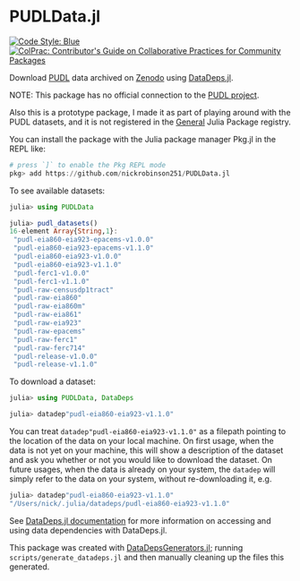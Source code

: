 # PUDLData.jl

[![Code Style: Blue](https://img.shields.io/badge/code%20style-blue-4495d1.svg)](https://github.com/invenia/BlueStyle)
[![ColPrac: Contributor's Guide on Collaborative Practices for Community Packages](https://img.shields.io/badge/ColPrac-Contributor's%20Guide-blueviolet)](https://github.com/SciML/ColPrac)

Download [PUDL](https://github.com/catalyst-cooperative/pudl/) data archived on [Zenodo](https://zenodo.org/communities/catalyst-cooperative) using [DataDeps.jl](https://github.com/oxinabox/DataDeps.jl/).

NOTE: This package has no official connection to the [PUDL
project](https://catalyst.coop/pudl/).

Also this is a prototype package, I made it as part of playing around with the PUDL datasets, and it is not registered in the [General](https://github.com/JuliaRegistries/General/#general) Julia Package registry.

You can install the package with the Julia package manager Pkg.jl in the REPL like:

```julia
# press `]` to enable the Pkg REPL mode
pkg> add https://github.com/nickrobinson251/PUDLData.jl
```

To see available datasets:

```julia
julia> using PUDLData

julia> pudl_datasets()
16-element Array{String,1}:
 "pudl-eia860-eia923-epacems-v1.0.0"
 "pudl-eia860-eia923-epacems-v1.1.0"
 "pudl-eia860-eia923-v1.0.0"
 "pudl-eia860-eia923-v1.1.0"
 "pudl-ferc1-v1.0.0"
 "pudl-ferc1-v1.1.0"
 "pudl-raw-censusdp1tract"
 "pudl-raw-eia860"
 "pudl-raw-eia860m"
 "pudl-raw-eia861"
 "pudl-raw-eia923"
 "pudl-raw-epacems"
 "pudl-raw-ferc1"
 "pudl-raw-ferc714"
 "pudl-release-v1.0.0"
 "pudl-release-v1.1.0"
```

To download a dataset:
```julia
julia> using PUDLData, DataDeps

julia> datadep"pudl-eia860-eia923-v1.1.0"
```

You can treat `datadep"pudl-eia860-eia923-v1.1.0"` as a filepath pointing to the location of the data on your local machine.
On first usage, when the data is not yet on your machine, this will show a description of the dataset and ask you whether or not you would like to download the dataset.
On future usages, when the data is already on your system, the `datadep` will simply refer to the data on your system, without re-downloading it, e.g.
```julia
julia> datadep"pudl-eia860-eia923-v1.1.0"
"/Users/nick/.julia/datadeps/pudl-eia860-eia923-v1.1.0"
```

See [DataDeps.jl documentation](https://www.oxinabox.net/DataDeps.jl/stable/z10-for-end-users/) for more information on accessing and using data dependencies with DataDeps.jl.

This package was created with [DataDepsGenerators.jl](https://github.com/oxinabox/DataDepsGenerators.jl); running `scripts/generate_datadeps.jl` and then manually cleaning up the files this generated.
